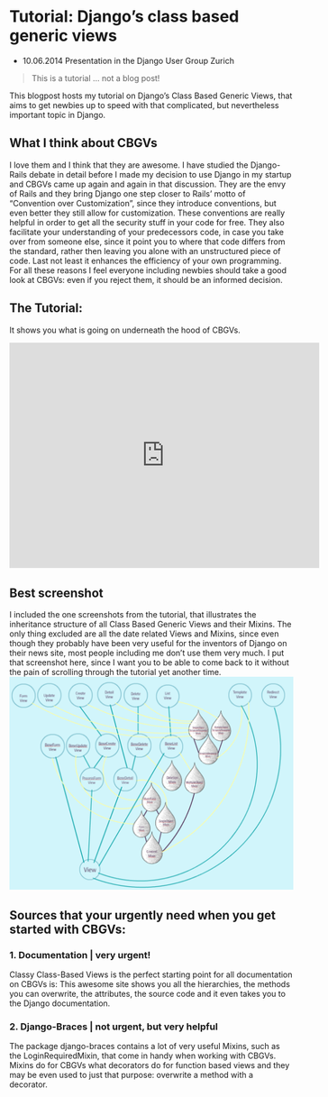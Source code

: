 # Tutorial: Django’s class based generic views
- 10.06.2014 Presentation in the Django User Group Zurich

> This is a tutorial … not a blog post!

This blogpost hosts my tutorial on Django’s Class Based Generic Views, 
that aims to get newbies up to speed with that complicated, but nevertheless important topic in Django.

## What I think about CBGVs
I love them and I think that they are awesome. I have studied the Django-Rails debate in detail before I made my decision to use Django in my startup and CBGVs came up again and again in that discussion. They are the envy of Rails and they bring Django one step closer to Rails’ motto of “Convention over Customization”,  since they introduce conventions, but even better they still allow for customization. These conventions  are really helpful in order to get all the security stuff in your code for free. They also facilitate your understanding of your predecessors code, in case you take over from someone else, since it point you to where that code differs from the standard, rather then leaving you alone with an unstructured piece of code. Last not least it enhances the efficiency of your own programming. For all these reasons I feel everyone including newbies should take a good look at CBGVs: even if you reject them, it should be an informed decision.

## The Tutorial:
It shows you what is going on underneath the hood of CBGVs.
<iframe id="iframe_container" frameborder="0" webkitallowfullscreen="" mozallowfullscreen="" allowfullscreen="" width="550" height="400" src="https://prezi.com/embed/n5b1gge8-ev6/?bgcolor=ffffff&amp;lock_to_path=1&amp;autoplay=0&amp;autohide_ctrls=0&amp;landing_data=bHVZZmNaNDBIWnNjdEVENDRhZDFNZGNIUE43MHdLNWpsdFJLb2ZHanI5dVdtTlBRc0hpOTUxaVFOamRZY3UveDBBPT0&amp;landing_sign=UZS933BDuqhRbINZfmfJw1OpfVBjq2ELZkHNCsh8dZo"></iframe>

## Best screenshot
I included the one screenshots from the tutorial, that illustrates the inheritance structure of all Class Based Generic Views and their Mixins. The only thing excluded are all the date related Views and Mixins, since even though they probably have been very useful for the inventors of Django on their news site, most people including me don’t use them very much. I put that screenshot here, since I want you to be able to come back to it without the pain of scrolling through the tutorial yet another time.
![Djangos Class Based Generic Views](classbasedgenericviews.png)

## Sources that your urgently need when you get started with CBGVs:
### 1. Documentation | very urgent!
Classy Class-Based Views  is the perfect starting point for all documentation on CBGVs is: This awesome site shows you all the hierarchies, the methods you can overwrite, the attributes, the source code and it even takes you to the Django documentation.

### 2. Django-Braces | not urgent, but very helpful
The package django-braces contains a lot of very useful Mixins, such as the LoginRequiredMixin, that come in handy when working with CBGVs. Mixins do for CBGVs what decorators do for function based views and they may be even used to just that purpose: overwrite a method with a decorator.
